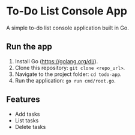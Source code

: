 # To-Do List Console App

A simple to-do list console application built in Go.

## Run the app

1. Install Go (https://golang.org/dl/).
2. Clone this repository: `git clone <repo_url>`.
3. Navigate to the project folder: `cd todo-app`.
4. Run the application: `go run cmd/root.go`.

## Features

- Add tasks
- List tasks
- Delete tasks
